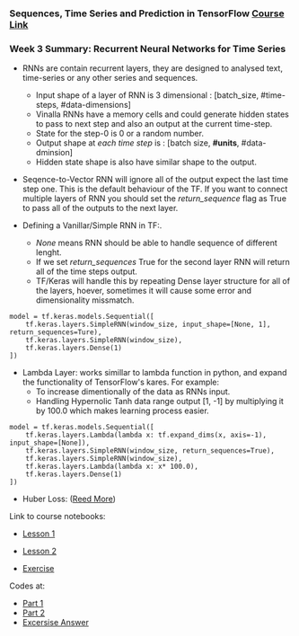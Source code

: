 ### Sequences, Time Series and Prediction in TensorFlow [Course Link](https://www.coursera.org/learn/tensorflow-sequences-time-series-and-prediction/home/welcome)

### Week 3 Summary:  Recurrent Neural Networks for Time Series


- RNNs are contain recurrent layers, they are designed to analysed text, time-series or any other series and sequences.
  - Input shape of a layer of RNN is 3 dimensional : [batch_size, #time-steps, #data-dimensions]
  - Vinalla RNNs have a memory cells and could generate hidden states to pass to next step and also an output at the current time-step.
  - State for the step-0 is 0 or a random number. 
  - Output shape at *each time step* is : [batch size, **#units**, #data-dminsion]
  - Hidden state shape is also have similar shape to the output.
- Seqence-to-Vector RNN will ignore all of the output expect the last time step one. This is the default behaviour of the TF. If you want to connect multiple layers of RNN you should set the *return_sequence* flag as True to pass all of the outputs to the next layer. 


- Defining a Vanillar/Simple RNN in TF:.
  - *None* means RNN should be able to handle sequence of different lenght.
  - If we set *return_sequences* True for the second layer RNN will return all of the time steps output.
  - TF/Keras will handle this by repeating Dense layer structure for all of the layers, hoever, sometimes it will cause some error and dimensionality missmatch.

```
model = tf.keras.models.Sequential([
    tf.keras.layers.SimpleRNN(window_size, input_shape=[None, 1], return_sequences=Ture), 
    tf.keras.layers.SimpleRNN(window_size), 
    tf.keras.layers.Dense(1)
])
```

- Lambda Layer: works simillar to lambda function in python, and expand the functionality of TensorFlow's kares. For example:
  - To increase dimentionally of the data as RNNs input.
  - Handling Hypernolic Tanh data range output [1, -1] by multiplying it by 100.0 which makes learning process easier.
  
```
model = tf.keras.models.Sequential([
    tf.keras.layers.Lambda(lambda x: tf.expand_dims(x, axis=-1), input_shape=[None]),
    tf.keras.layers.SimpleRNN(window_size, return_sequences=True), 
    tf.keras.layers.SimpleRNN(window_size), 
    tf.keras.layers.Lambda(lambda x: x* 100.0),
    tf.keras.layers.Dense(1)
])
```

- Huber Loss: ([Reed More](https://en.wikipedia.org/wiki/Huber_loss))

 Link to course notebooks:
 
 - [Lesson 1](https://colab.research.google.com/github/lmoroney/dlaicourse/blob/master/TensorFlow%20In%20Practice/Course%204%20-%20S%2BP/S%2BP%20Week%203%20Lesson%202%20-%20RNN.ipynb#scrollTo=5He3pp-Hj758)
 
 - [Lesson 2](https://colab.research.google.com/github/lmoroney/dlaicourse/blob/master/TensorFlow%20In%20Practice/Course%204%20-%20S%2BP/S%2BP%20Week%203%20Lesson%204%20-%20LSTM.ipynb)
 
  - [Exercise](https://colab.research.google.com/github/lmoroney/dlaicourse/blob/master/TensorFlow%20In%20Practice/Course%204%20-%20S%2BP/S%2BP%20Week%203%20Exercise%20Answer.ipynb)



Codes at: 

- [Part 1](https://colab.research.google.com/xxxxxxxxx)
- [Part 2](https://colab.research.google.com/xxxxxxxxxxxx)
- [Excersise Answer](https://colab.research.google.com/xxxxxxxx)
